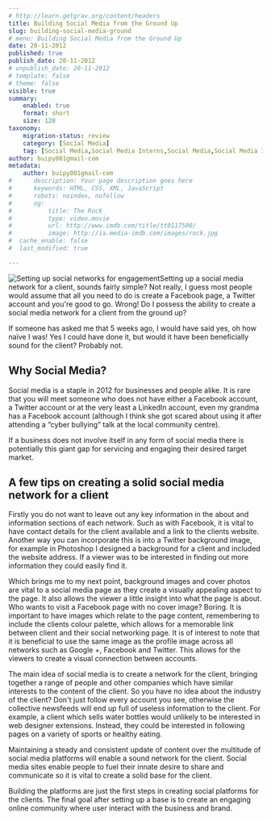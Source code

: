 ```yaml
---
# http://learn.getgrav.org/content/headers
title: Building Social Media from the Ground Up
slug: building-social-media-ground
# menu: Building Social Media from the Ground Up
date: 20-11-2012
published: true
publish_date: 20-11-2012
# unpublish_date: 20-11-2012
# template: false
# theme: false
visible: true
summary:
    enabled: true
    format: short
    size: 128
taxonomy:
    migration-status: review
    category: [Social Media]
    tag: [Social Media,Social Media Interns,Social Media,Social Media Interns]
author: buipy001gmail-com
metadata:
    author: buipy001gmail-com
#      description: Your page description goes here
#      keywords: HTML, CSS, XML, JavaScript
#      robots: noindex, nofollow
#      og:
#          title: The Rock
#          type: video.movie
#          url: http://www.imdb.com/title/tt0117500/
#          image: http://ia.media-imdb.com/images/rock.jpg
#  cache_enable: false
#  last_modified: true

---
```


![Setting up social networks for engagement](wp-content/uploads/2012/11/setting-up-social-networks-for-engagement.jpg)Setting up a social media network for a client, sounds fairly simple? Not really, I guess most people would assume that all you need to do is create a Facebook page, a Twitter account and you're good to go. Wrong! Do I possess the ability to create a social media network for a client from the ground up?

If someone has asked me that 5 weeks ago, I would have said yes, oh how naïve I was! Yes I could have done it, but would it have been beneficially sound for the client? Probably not.

## Why Social Media?

Social media is a staple in 2012 for businesses and people alike. It is rare that you will meet someone who does not have either a Facebook account, a Twitter account or at the very least a LinkedIn account, even my grandma has a Facebook account (although I think she got scared about using it after attending a “cyber bullying” talk at the local community centre).

If a business does not involve itself in any form of social media there is potentially this giant gap for servicing and engaging their desired target market.

## A few tips on creating a solid social media network for a client

Firstly you do not want to leave out any key information in the about and information sections of each network. Such as with Facebook, it is vital to have contact details for the client available and a link to the clients website. Another way you can incorporate this is into a Twitter background image, for example in Photoshop I designed a background for a client and included the website address. If a viewer was to be interested in finding out more information they could easily find it.

Which brings me to my next point, background images and cover photos are vital to a social media page as they create a visually appealing aspect to the page. It also allows the viewer a little insight into what the page is about. Who wants to visit a Facebook page with no cover image? Boring. It is important to have images which relate to the page content, remembering to include the clients colour palette, which allows for a memorable link between client and their social networking page. It is of interest to note that it is beneficial to use the same image as the profile image across all networks such as Google +, Facebook and Twitter. This allows for the viewers to create a visual connection between accounts.

The main idea of social media is to create a network for the client, bringing together a range of people and other companies which have similar interests to the content of the client. So you have no idea about the industry of the client? Don't just follow every account you see, otherwise the collective newsfeeds will end up full of useless information to the client. For example, a client which sells water bottles would unlikely to be interested in web designer extensions. Instead, they could be interested in following pages on a variety of sports or healthy eating.

Maintaining a steady and consistent update of content over the multitude of social media platforms will enable a sound network for the client. Social media sites enable people to fuel their innate desire to share and communicate so it is vital to create a solid base for the client.

Building the platforms are just the first steps in creating social platforms for the clients. The final goal after setting up a base is to create an engaging online community where user interact with the business and brand.